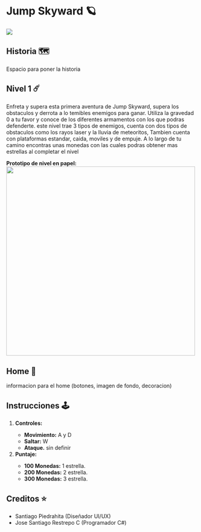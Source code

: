 <h1>Jump Skyward 🪐</h1>
<img src="https://cdn.discordapp.com/attachments/1001222483120230501/1207501537304121425/LogoPositivo.png?ex=65dfe070&is=65cd6b70&hm=ee538e39a351ab9b6aa4235f8b35b2349e2f6911c7703329b51728a1f48addd0&">
<h2>Historia 🗺️</h2>
<p>Espacio para poner la historia</p>
<h2>Nivel 1 ☄️</h2>
<p>Enfreta y supera esta primera aventura de Jump Skyward, supera los obstaculos y derrota a lo temibles enemigos para ganar. Utiliza la gravedad 0 a tu favor y conoce de los diferentes armamentos con los que podras defenderte.
este nivel trae 3 tipos de enemigos, cuenta con dos tipos de obstaculos como los rayos laser y la lluvia de meteoritos, Tambien cuenta con plataformas estandar, caida, moviles y de empuje. A lo largo de tu camino encontras unas monedas
con las cuales podras obtener mas estrellas al completar el nivel</p>
<strong>Prototipo de nivel en papel: </strong>
<img style="width: 500px; height: auto;" src="https://cdn.discordapp.com/attachments/1001222483120230501/1207503596271181844/Imagen_de_WhatsApp_2024-02-14_a_las_20.19.30_3f5d6938.jpg?ex=65dfe25b&is=65cd6d5b&hm=1fe7072558503758aca697d8456b588137b90385333e6dde474161058a305b13&">
<h2>Home 💒</h2>
<p>informacion para el home (botones, imagen de fondo, decoracion)</p>
<h2>Instrucciones 🕹️</h2>
<ol>
  <li><strong>Controles: </strong></li>
  <ul>
    <li><strong>Movimiento:</strong> A y D</li>
    <li><strong>Saltar:</strong> W</li>
    <li><strong>Ataque.</strong> sin definir</li>
  </ul>
  <li><strong>Puntaje: </strong></li>
  <ul>
    <li><strong>100 Monedas:</strong> 1 estrella.</li>
    <li><strong>200 Monedas:</strong> 2 estrella.</li>
    <li><strong>300 Monedas:</strong> 3 estrella.</li>
  </ul>
</ol>
<h2>Creditos ⭐</h2>
<ul>
  <li>Santiago Piedrahita (Diseñador UI/UX)</li>
  <li>Jose Santiago Restrepo C (Programador C#)</li>
</ul>
